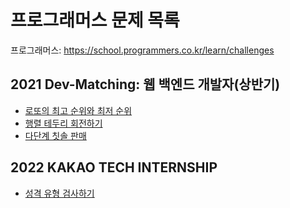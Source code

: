 # 프로그래머스 문제 목록

프로그래머스: https://school.programmers.co.kr/learn/challenges

## 2021 Dev-Matching: 웹 백엔드 개발자(상반기)

- [로또의 최고 순위와 최저 순위](https://programmers.co.kr/learn/courses/30/lessons/77484)
- [행렬 테두리 회전하기](https://programmers.co.kr/learn/courses/30/lessons/77485)
- [다단계 칫솔 판매](https://programmers.co.kr/learn/courses/30/lessons/77486)

## 2022 KAKAO TECH INTERNSHIP

- [성격 유형 검사하기](https://programmers.co.kr/learn/courses/30/lessons/118666)
